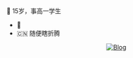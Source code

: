 
:star2: 15岁，事高一学生

- :penguin: 
- :cn: 随便瞎折腾


  
</div>
  

<div align="center">
  
[![Blog](https://img.shields.io/badge/博客-blue?style=flat)](https://)
